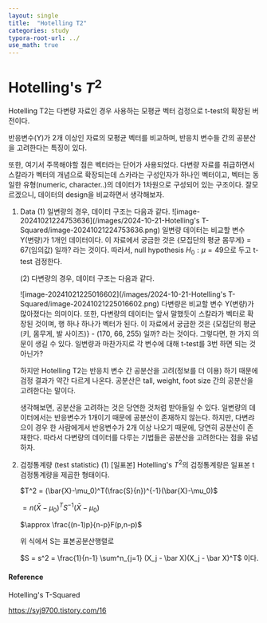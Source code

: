 ```yaml
---
layout: single
title:  "Hotelling T2"
categories: study
typora-root-url: ../
use_math: true
---
```


# Hotelling's $T^2$

Hotelling T2는 다변량 자료인 경우 사용하는 모평균 벡터 검정으로 t-test의 확장된 버전이다.

반응변수(Y)가 2개 이상인 자료의 모평균 벡터를 비교하며, 반응치 변수들 간의 공분산을 고려한다는 특징이 있다.

또한, 여기서 주목해야할 점은 벡터라는 단어가 사용되었다.  다변량 자료를 취급하면서 스칼라가 벡터의 개념으로 확장되는데 스카라는 구성인자가 하나인 벡터이고, 벡터는 동일한 유형(numeric, character..)의 데이터가 1차원으로 구성되어 있는 구조이다. 잘모르겠으니, 데이터의 design을 비교하면서 생각해보자.



1. Data
   (1) 일변량의 경우, 데이터 구조는 다음과 같다.
   ![image-20241021224753636](/images/2024-10-21-Hotelling's T-Squared/image-20241021224753636.png)
   일변량 데이터는 비교할 변수 Y(변량)가 1개인 데이터이다. 이 자료에서 궁금한 것은 {모집단의 평균 몸무게} = 67(임의값) 일까? 라는 것이다.
   따라서, null hypothesis $H_0 : \mu = 49$으로 두고 t-test 검정한다.

   (2) 다변량의 경우, 데이터 구조는 다음과 같다.

   ![image-20241021225016602](/images/2024-10-21-Hotelling's T-Squared/image-20241021225016602.png)
   다변량은 비교할 변수 Y(변량)가 많아졌다는 의미이다. 또한, 다변량의 데이터는 앞서 말했듯이 스칼라가 벡터로 확장된 것이며, 행 하나 하나가 벡터가 된다. 
   이 자료에서 궁금한 것은 {모집단의 평균 (키, 몸무게, 발 사이즈)} - (170, 66, 255) 일까? 라는 것이다. 그렇다면, 한 가지 의문이 생길 수 있다. 일변량과 마찬가지로 각 변수에 대해 t-test를 3번 하면 되는 것 아닌가? 

   하지만 Hotelling T2는 반응치 변수 간 공분산을 고려(정보를 더 이용) 하기 때문에 검정 결과가 약간 다르게 나온다. 공분산은 tall, weight, foot size 간의 공분산을 고려한다는 말이다.

   생각해보면, 공분산을 고려하는 것은 당연한 것처럼 받아들일 수 있다. 일변량의 데이터에서는 반응변수가 1개이기 때문에 공분산이 존재하지 않는다. 하지만, 다변랴으이 경우 한 사람에게서 반응변수가 2개 이상 나오기 때문에, 당연히 공분산이 존재한다. 따라서 다변량의 데이터를 다루는 기법들은 공분산을 고려한다는 점을 유념하자.

2. 검정통계량 (test statistic)
   (1) [일표본] Hotelling's $T^2$​의 검정통계량은 일표본 t 검정통계량을 제곱한 형태이다.

   $T^2 = (\bar{X}-\mu_0)^T(\frac{S}{n})^{-1}(\bar{X}-\mu_0)$
   
   $= n(\bar X - \mu_0)^T S^{-1}(\bar X -\mu_0)$
   
   $\approx \frac{(n-1)p}{n-p}F(p,n-p)$
   
   위 식에서 S는 표본공분산행렬로
   
   $S = s^2 = \frac{1}{n-1} \sum^n_{j=1} (X_j - \bar X)(X_j - \bar X)^T$ 이다.
   
   
   
   

#### Reference

Hotelling's T-Squared

https://syj9700.tistory.com/16